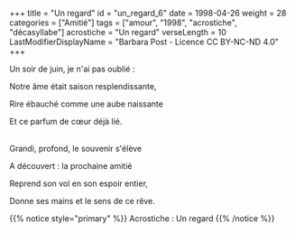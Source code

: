 +++
title = "Un regard"
id = "un_regard_6"
date = 1998-04-26
weight = 28
categories = ["Amitié"]
tags = ["amour", "1998", "acrostiche", "décasyllabe"]
acrostiche = "Un regard"
verseLength = 10
LastModifierDisplayName = "Barbara Post - Licence CC BY-NC-ND 4.0"
+++

Un soir de juin, je n'ai pas oublié :

Notre âme était saison resplendissante,

Rire ébauché comme une aube naissante

Et ce parfum de cœur déjà lié.

 \
Grandi, profond, le souvenir s'élève

A découvert : la prochaine amitié

Reprend son vol en son espoir entier,

Donne ses mains et le sens de ce rêve.

{{% notice style="primary" %}}
Acrostiche : Un regard
{{% /notice %}}
